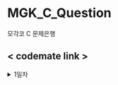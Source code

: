 # MGK_C_Question
모각코 C 문제은행

<h2> < codemate link > </h2>

<details>
    <summary>1일차</summary>
  
#### 필수
  https://codemate.kr/@abbiddo/C언어-문제은행-1일차
#### 추가
  https://codemate.kr/@abbiddo/C언어-문제은행-1일차-1 <br>
  https://codemate.kr/@abbiddo/C언어-문제은행-1일차-2
  
</details>
